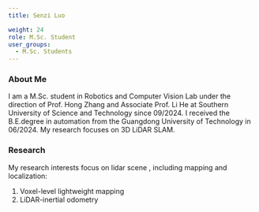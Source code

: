 ```yaml
---
title: Senzi Luo

weight: 24
role: M.Sc. Student
user_groups:
  - M.Sc. Students
---
```

### About Me

I am a M.Sc. student in Robotics and Computer Vision Lab under the direction of Prof. Hong Zhang and Associate Prof. Li He at Southern University of Science and Technology since 09/2024. I received the B.E.degree in automation from the Guangdong University of Technology in 06/2024. My research focuses on 3D LiDAR SLAM.

### Research

My research interests focus on lidar scene , including mapping and localization:

1. Voxel-level lightweight mapping
2. LiDAR-inertial odometry
